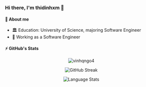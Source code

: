 ### Hi there, I'm thidinhxm 👋

#### 💬 About me

- 🏛️ Education: University of Science, majoring Software Engineer
- 🚀 Working as a Software Engineer

#### ⚡ GitHub's Stats
<p align="center"> <img src="https://github-readme-stats.vercel.app/api?username=thidinhxm&hide=issues,contribs&count_private=true&show_icons=true" alt="vinhqngo4" /> </p>
<p align="center"> <img src="https://github-readme-streak-stats.herokuapp.com?user=thidinhxm" alt="GitHub Streak" /> </p>
<p align="center"> <img src="https://github-readme-stats.vercel.app/api/top-langs/?username=thidinhxm&layout=compact&langs_count=10&card_width=445" alt="Language Stats" /> </p>
